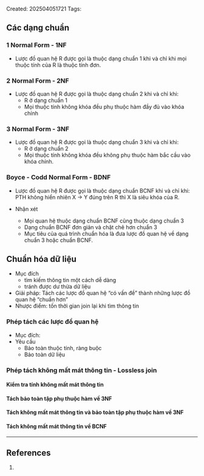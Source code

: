 Created: 202504051721
Tags: 

## Các dạng chuẩn
### 1 Normal Form - 1NF
- Lược đồ quan hệ R được gọi là thuộc dạng chuẩn 1 khi và chỉ khi mọi thuộc tính của R là thuộc tính đơn.
### 2 Normal Form - 2NF
- Lược đồ quan hệ R được gọi là thuộc dạng chuẩn 2 khi và chỉ khi:
	- R ở dạng chuẩn 1 
	- Mọi thuộc tính không khóa đều phụ thuộc hàm đầy đủ vào khóa chính
### 3 Normal Form - 3NF
- Lược đồ quan hệ R được gọi là thuộc dạng chuẩn 3 khi và chỉ khi:
	- R ở dạng chuẩn 2 
	- Mọi thuộc tính không khóa đều không phụ thuộc hàm bắc cầu vào khóa chính.
### Boyce - Codd Normal Form - BDNF
- Lược đồ quan hệ R được gọi là thuộc dạng chuẩn BCNF khi và chỉ khi: PTH không hiển nhiên X → Y đúng trên R thì X là siêu khóa của R.

- Nhận xét
	- Mọi quan hệ thuộc dạng chuẩn BCNF cũng thuộc dạng chuẩn 3 
	- Dạng chuẩn BCNF đơn giản và chặt chẽ hơn chuẩn 3 
	- Mục tiêu của quá trình chuẩn hóa là đưa lược đồ quan hệ về dạng chuẩn 3 hoặc chuẩn BCNF.
## Chuẩn hóa dữ liệu
- Mục đích
	- tìm kiếm thông tin một cách dễ dàng
	- tránh được dư thừa dữ liệu
- Giải pháp: Tách các lược đồ quan hệ “có vấn đề” thành những lược đồ quan hệ “chuẩn hơn”
- Nhược điểm: tốn thời gian join lại khi tìm thông tin

### Phép tách các lược đồ quan hệ
- Mục đích: 
- Yêu cầu
	- Bảo toàn thuộc tính, ràng buộc
	- Bảo toàn dữ liệu

### Phép tách không mất mát thông tin - Lossless join
#### Kiểm tra tính không mất mát thông tin
#### Tách bảo toàn tập phụ thuộc hàm về 3NF
#### Tách không mất mát thông tin và bảo toàn tập phụ thuộc hàm về 3NF
#### Tách không mất mát thông tin về BCNF



-----
## References
1.
